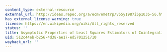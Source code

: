 ```yaml
---
content_type: external-resource
external_url: http://ideas.repec.org/a/ecm/emetrp/v55y1987i5p1035-56.html
has_external_license_warning: true
license: https://en.wikipedia.org/wiki/All_rights_reserved
status: ''
title: Asymptotic Properties of Least Squares Estimators of Cointegrating Vectors
uid: 512c44eb-b256-4d38-ae17-ed5701251710
wayback_url: ''
---
```

